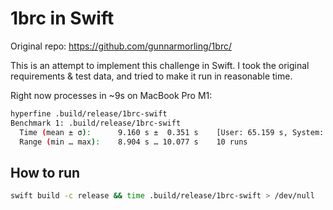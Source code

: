 # 1brc in Swift

Original repo: https://github.com/gunnarmorling/1brc/

This is an attempt to implement this challenge in Swift. I took the original requirements & test data, and 
tried to make it run in reasonable time.

Right now processes in ~9s on MacBook Pro M1:

```sh
hyperfine .build/release/1brc-swift                                                                                                      2 err  16:51:47
Benchmark 1: .build/release/1brc-swift
  Time (mean ± σ):      9.160 s ±  0.351 s    [User: 65.159 s, System: 3.869 s]
  Range (min … max):    8.904 s … 10.077 s    10 runs
```

## How to run
```sh
swift build -c release && time .build/release/1brc-swift > /dev/null
```

